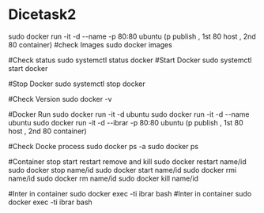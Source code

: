 # Dicetask2
sudo docker run -it -d --name -p 80:80 ubuntu (p publish , 1st 80 host , 2nd 80 container)
#check Images
sudo docker images

#Check status
sudo systemctl status docker
#Start Docker
sudo systemctl start docker

#Stop Docker
sudo systemctl stop docker

#Check Version
sudo docker -v

#Docker Run
sudo docker run -it -d ubuntu
sudo docker run -it -d --name ubuntu
sudo docker run -it -d --ibrar -p 80:80 ubuntu (p publish , 1st 80 host , 2nd 80 container)


#Check Docke process
sudo docker ps -a
sudo docker ps 

#Container stop start restart remove and kill
sudo docker restart name/id
sudo docker stop name/id
sudo docker start name/id
sudo docker rmi name/id
sudo docker rm name/id
sudo docker kill name/id

#Inter in container
sudo docker exec -ti ibrar bash
#Inter in container
sudo docker exec -ti ibrar bash
